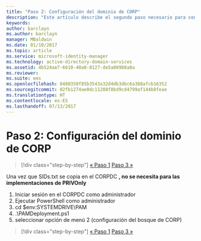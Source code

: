 ```yaml
---
title: "Paso 2: Configuración del dominio de CORP"
description: "Este artículo describe el segundo paso necesario para configurar el dominio corp que implica ejecutar un script después de copiar sids.txt se en CORPDC"
keywords: 
author: barclayn
ms.author: barclayn
manager: MBaldwin
ms.date: 01/10/2017
ms.topic: article
ms.service: microsoft-identity-manager
ms.technology: active-directory-domain-services
ms.assetid: 4b524ae7-6610-40a0-8127-de5a08988a8a
ms.reviewer: 
ms.suite: ems
ms.openlocfilehash: 8480350f85b3543a32d4db3dbc6a388afcb16352
ms.sourcegitcommit: 02fb1274ae0dc11288f8bd9cd4799af144b8feae
ms.translationtype: HT
ms.contentlocale: es-ES
ms.lasthandoff: 07/13/2017
---
```

# Paso 2: Configuración del dominio de CORP
<a id="step-2-configuring-the-corp-domain" class="xliff"></a>

>[!div class="step-by-step"]
[« Paso 1](sp1-step1-configuring-priv-domain.md)
[Paso 3 »](sp1-step3-installing-configuring-sql.md)

Una vez que SIDs.txt se copia en el CORPDC **, no se necesita para las implementaciones de PRIVOnly**

1. Iniciar sesión en el CORPDC como administrador
2. Ejecutar PowerShell como administrador
3. cd $env:SYSTEMDRIVE\PAM
4. .\PAMDeployment.ps1
5. seleccionar opción de menú 2 (configuración del bosque de CORP)

>[!div class="step-by-step"]
[« Paso 1](sp1-step1-configuring-priv-domain.md)
[Paso 3 »](sp1-step3-installing-configuring-sql.md)
